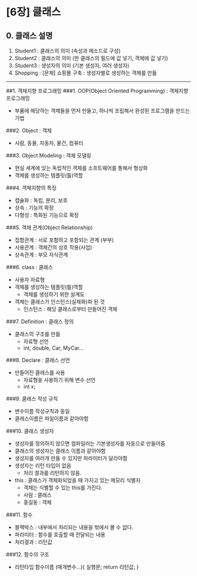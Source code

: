 # [6장] 클래스
## 0. 클래스 설명
1. Student1		: 클래스의 의미 (속성과 메소드로 구성)
2. Student2		: 클래스의 의미 (한 클래스의 필드에 값 넣기, 객체에 값 넣기)
3. Student3		: 생성자의 의미 (기본 생성자, 여러 생성자)
4. Shopping		: [문제] 쇼핑몰 구축 : 생성자별로 생성하는 객체를 만듦
-------------------------------------------------------------------------------------

##1. 객체지향 프로그래밍
###1. OOP(Object Oriented Programming) : 객체지향 프로그래밍
- 부품에 해당하는 객체들을 먼저 만들고, 하나씩 조립해서 완성된 프로그램을 만드는 기법

###2. Object : 객체
- 사람, 동물, 자동차, 물건, 컴퓨터
	
###3. Object Modeling : 객체 모델링
- 현실 세계에 있는 독립적인 객체를 소프트웨어를 통해서 형상화
- 객체를 생성하는 템플릿(틀)역할
	
###4. 객체지향의 특징
- 캡슐화 : 독립, 분리, 보호
- 상속 	 : 기능의 확장
- 다형성 : 특화된 기능으로 확장
	
###5. 객체 관계(Object Relationship)
- 집합관계 : 서로 포함하고 포함되는 관계 (부부)
- 사용관계 : 객체간의 상호 작용(사업)
- 상속관계 : 부모 자식관계
	
###6. class : 클래스
- 사용자 자료형
- 객체를 생성하는 템플릿(틀)역할
	- 객체를 생성하기 위한 설계도
- 객체는 클래스가 인스턴스(실체화)화 된 것
	- 인스턴스 : 해당 클래스로부터 만들어진 객체
	
###7. Definition : 클래스 정의
- 클래스의 구조를 만듦
	- 자료형 선언
	- int, double, Car, MyCar...
	
###8. Declare : 클래스 선언
- 만들어진 클래스를 사용
	- 자료형을 사용하기 위해 변수 선언
	- int x;

###9. 클래스 작성 규칙
- 변수이름 작성규칙과 동일
- 클래스이름은 파일이름과 같아야함

###10. 클래스 생성자
- 생성자를 정의하지 않으면 컴파일러는 기본생성자를 자동으로 만들어줌
- 클래스의 생성자는 클래스 이름과 같아야함
- 생성자를 여러개 만들 수 있지만 파라미터가 달라야함
- 생성자는 리턴 타입이 없음
	- 처리 결과를 리턴하지 않음.
- this : 클래스가 객체화되었을 때 가지고 있는 메모리 식별자
	- 객체는 식별할 수 있는 this를 가진다.
	- 사람 : 클래스
	- 홍길동 : 객체

###11. 함수
- 블랙박스 : 내부에서 처리되는 내용을 밖에서 볼 수 없다.
- 파라미터 : 함수를 호출할 때 전달되는 내용
- 처리결과 : 리턴값

###12. 함수의 구조
- 리턴타입 함수이름 (매개변수...){
		실행문;
		return 리턴값;
	}
